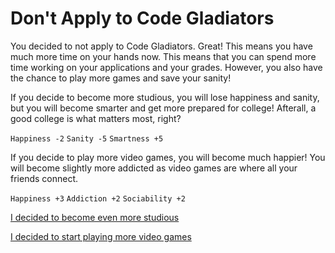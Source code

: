# Don't Apply to Code Gladiators

You decided to not apply to Code Gladiators. Great! This means you have much more time on your hands now. This means that you can spend more time working on your applications and your grades. However, you also have the chance to play more games and save your sanity! 

If you decide to become more studious, you will lose happiness and sanity, but you will become smarter and get more prepared for college! Afterall, a good college is what matters most, right? 

`Happiness -2`
`Sanity -5`
`Smartness +5`


If you decide to play more video games, you will become much happier! You will become slightly more addicted as video games are where all your friends connect. 

`Happiness +3` 
`Addiction +2`
`Sociability +2`

[I decided to become even more studious](/Page3-Study.md)

[I decided to start playing more video games](/Page4-VideoGames.md)




